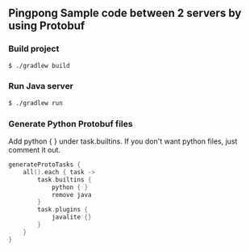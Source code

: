 Pingpong Sample code between 2 servers by using Protobuf
---
### Build project
```bash
$ ./gradlew build
```
### Run Java server
```bash
$ ./gradlew run
```
### Generate Python Protobuf files
Add python { } under task.builtins. If you don't want python files, just comment it out.
```kotlin
generateProtoTasks {
    all().each { task ->
        task.builtins {
            python { }
            remove java
        }
        task.plugins {
            javalite {}
        }
    }
}
```

